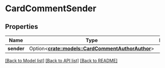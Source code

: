 # CardCommentSender

## Properties

Name | Type | Description | Notes
------------ | ------------- | ------------- | -------------
**sender** | Option<[**crate::models::CardCommentAuthorAuthor**](CardCommentAuthor_author.md)> |  | [optional]

[[Back to Model list]](../README.md#documentation-for-models) [[Back to API list]](../README.md#documentation-for-api-endpoints) [[Back to README]](../README.md)


